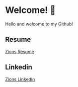 # Welcome! 👋

Hello and welcome to my Github! 

## Resume 

[Zions Resume](https://docs.google.com/document/d/18HWJoeuPAth7L7n6pQNYusYYDDmsfoWUIKeQCEBBQaU/edit)

## Linkedin 

[Zions Linkedin](https://www.linkedin.com/in/zion-flores-684354214/)